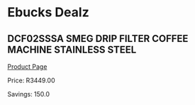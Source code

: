 
# Ebucks Dealz
## DCF02SSSA SMEG DRIP FILTER COFFEE MACHINE STAINLESS STEEL
[Product Page](https://www.ebucks.com/web/shop/productSelected.do?prodId=1158934123&catId=1157555110)

Price: R3449.00

Savings: 150.0


	